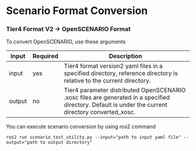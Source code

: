 # Scenario Format Conversion
### Tier4 Format V2 -> OpenSCENARIO Format

To convert OpenSCENARIO, use these arguments

| Input | Required  | Description |
| ----- | --------- | ------------ |
| input | yes       | Tier4 format version2 yaml files in a specified directory, reference directory is relative to the current directory. |
| output | no       | Tier4 parameter distributed OpenSCENARIO .xosc files are generated in a specified directory. Default is under the current directory converted_xosc. |

You can execute scenario conversion by using ros2 command

```
ros2 run scenario_test_utility.py --input="path to input yaml file" --output="path to output directory"
```
